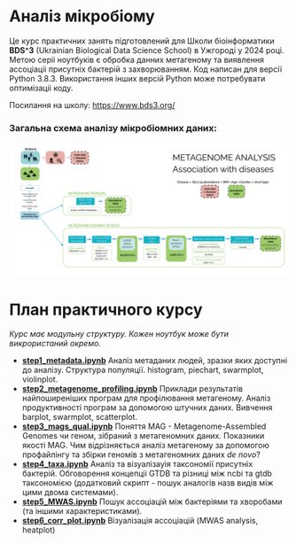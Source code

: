 # Аналіз мікробіому
Це курс практичних занять підготовлений для Школи біоінформатики <b>BDS^3</b> (Ukrainian Biological Data Science School) в Ужгороді у 2024 році.
Метою серіі ноутбуків є обробка данних метагеному та виявлення ассоціаціі присутніх бактерій з захворюванням.
Код написан для версії Python 3.8.3. Використання інших версій Python може потребувати оптимізаціі коду.

Посилання на школу: https://www.bds3.org/

<h3>Загальна схема аналізу мікробіомних даних:</h3>

![alt text](pics/general_pipeline-01.png)

<h1>План практичного курсу</h1> 

<i>Курс має модульну структуру. Кожен ноутбук може бути викрористаний окремо.</i>

- <b>[**step1_metadata.ipynb**](step1_metadata.ipynb)</b>
Аналіз метаданих людей, зразки яких доступні до аналізу. Структура популяції. histogram, piechart, swarmplot, violinplot. 
- <b>[**step2_metagenome_profiling.ipynb**](step2_metagenome_profiling.ipynb)</b>
Приклади результатів найпоширеніших програм для профілювання метагеному. Аналіз продуктивності програм за допомогою штучних даних. Вивчення barplot, swarmplot, scatterplot.
- <b>[**step3_mags_qual.ipynb**](step3_mags_qual.ipynb)</b>
Поняття MAG - Metagenome-Assembled Genomes чи геном, зібраний з метагеномних даних. Показники якості MAG. Чим відрізняється аналіз метагеному за допомогою профайлінгу та збірки геномів з метагеномних даних <i>de novo</i>?
- <b>[**step4_taxa.ipynb**](step4_taxa.ipynb)</b>
Аналіз та візуалізауія таксономії присутніх бактерій. Обговорення концепціі GTDB та різниці між ncbi та gtdb таксономією (додатковий скрипт - пошук аналогів назв видів між цими двома системами).
- <b>[**step5_MWAS.ipynb**](step5_MWAS.ipynb)</b>
Пошук ассоціацій між бактеріями та хворобами (та іншими характеристиками).
- <b>[**step6_corr_plot.ipynb**](step6_corr_plot.ipynb)</b>
Візуалізація ассоціацій (MWAS analysis, heatplot)

